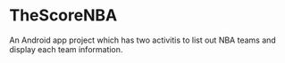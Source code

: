 # TheScoreNBA
An Android app project which has two activitis to list out NBA teams and display each team information.
